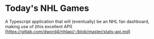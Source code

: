 # Today's NHL Games
A Typescript application that will (eventually) be an NHL fan dashboard, making use of (this excellent API)[https://gitlab.com/dword4/nhlapi/-/blob/master/stats-api.md]